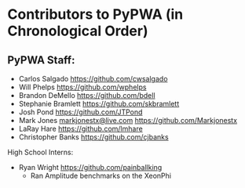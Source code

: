 # Contributors to PyPWA (in Chronological Order)

## PyPWA Staff:
 - Carlos Salgado <https://github.com/cwsalgado>
 - Will Phelps <https://github.com/wphelps>
 - Brandon DeMello <https://github.com/bdell>
 - Stephanie Bramlett <https://github.com/skbramlett>
 - Josh Pond <https://github.com/JTPond>
 - Mark Jones <markjonestx@live.com> <https://github.com/Markjonestx>
 - LaRay Hare <https://github.com/lmhare>
 - Christopher Banks <https://github.com/cjbanks>

High School Interns:

 - Ryan Wright <https://github.com/painballking>
   - Ran Amplitude benchmarks on the XeonPhi
